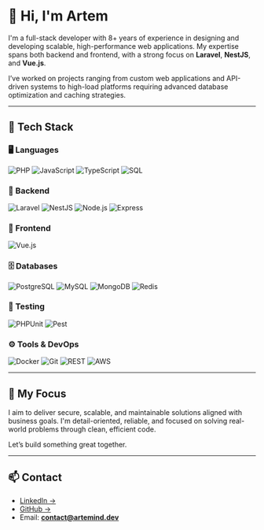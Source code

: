 # 👋 Hi, I'm Artem

I'm a full-stack developer with 8+ years of experience in designing and developing scalable, high-performance web applications. My expertise spans both backend and frontend, with a strong focus on **Laravel**, **NestJS**, and **Vue.js**.

I’ve worked on projects ranging from custom web applications and API-driven systems to high-load platforms requiring advanced database optimization and caching strategies.

---

## 🔧 Tech Stack

### 🖥️ Languages
![PHP](https://img.shields.io/badge/PHP-777BB4?style=flat&logo=php&logoColor=white)
![JavaScript](https://img.shields.io/badge/JavaScript-F7DF1E?style=flat&logo=javascript&logoColor=black)
![TypeScript](https://img.shields.io/badge/TypeScript-3178C6?style=flat&logo=typescript&logoColor=white)
![SQL](https://img.shields.io/badge/SQL-003B57?style=flat&logo=sqlite&logoColor=white)

### 🧠 Backend
![Laravel](https://img.shields.io/badge/Laravel-F9322C?style=flat&logo=laravel&logoColor=white)
![NestJS](https://img.shields.io/badge/NestJS-E0234E?style=flat&logo=nestjs&logoColor=white)
![Node.js](https://img.shields.io/badge/Node.js-339933?style=flat&logo=nodedotjs&logoColor=white)
![Express](https://img.shields.io/badge/Express.js-000000?style=flat&logo=express&logoColor=white)

### 🎨 Frontend
![Vue.js](https://img.shields.io/badge/Vue.js-42B883?style=flat&logo=vue.js&logoColor=white)

### 🗄️ Databases
![PostgreSQL](https://img.shields.io/badge/PostgreSQL-4169E1?style=flat&logo=postgresql&logoColor=white)
![MySQL](https://img.shields.io/badge/MySQL-4479A1?style=flat&logo=mysql&logoColor=white)
![MongoDB](https://img.shields.io/badge/MongoDB-47A248?style=flat&logo=mongodb&logoColor=white)
![Redis](https://img.shields.io/badge/Redis-DC382D?style=flat&logo=redis&logoColor=white)

### 🧪 Testing
![PHPUnit](https://img.shields.io/badge/PHPUnit-6C3FA8?style=flat&logo=php&logoColor=white)
![Pest](https://img.shields.io/badge/Pest-FF4D5A?style=flat&logo=laravel&logoColor=white)

### ⚙️ Tools & DevOps
![Docker](https://img.shields.io/badge/Docker-2496ED?style=flat&logo=docker&logoColor=white)
![Git](https://img.shields.io/badge/Git-F05032?style=flat&logo=git&logoColor=white)
![REST](https://img.shields.io/badge/REST-005571?style=flat&logo=apachespark&logoColor=white)
![AWS](https://img.shields.io/badge/AWS-232F3E?style=flat&logo=amazonaws&logoColor=white) 

---

## 🎯 My Focus

I aim to deliver secure, scalable, and maintainable solutions aligned with business goals. I'm detail-oriented, reliable, and focused on solving real-world problems through clean, efficient code.

Let’s build something great together.

---

## 📫 Contact

- [LinkedIn →](https://www.linkedin.com/in/artem-yeremenko/)  
- [GitHub →](https://github.com/artemind)  
- Email: **contact@artemind.dev**

